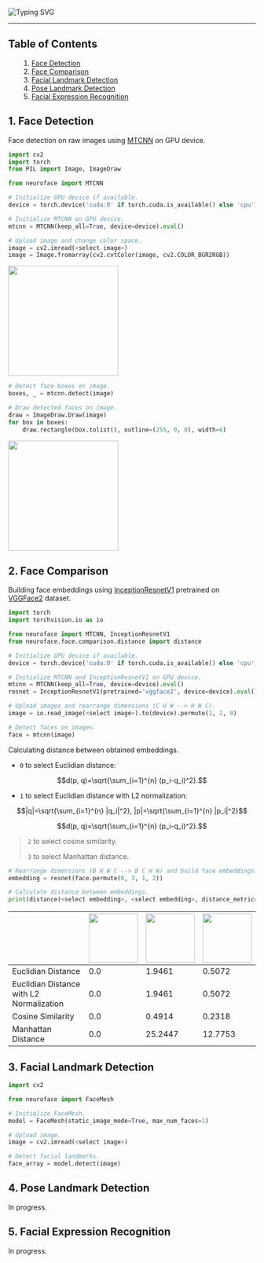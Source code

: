 ![Typing SVG](https://readme-typing-svg.herokuapp.com?size=100&color=BBBBBB&center=true&vCenter=true&width=1875&height=100&lines=NeuroFace)

---

<a name='000'></a>
<h2>Table of Contents</h2>

<ul>
    <ol type='1'>
        <li><a href='#001'>Face Detection</a></li>
        <li><a href='#002'>Face Comparison</a></li>
        <li><a href='#003'>Facial Landmark Detection</a></li>
        <li><a href='#004'>Pose Landmark Detection</a></li>
	<li><a href='#005'>Facial Expression Recognition</a></li>
    </ol>
</ul>

<a name='001'></a>
<h2>1. Face Detection</h2>

Face detection on raw images using [MTCNN](https://kpzhang93.github.io/MTCNN_face_detection_alignment/paper/spl.pdf) on GPU device.

```python
import cv2
import torch
from PIL import Image, ImageDraw

from neuroface import MTCNN

# Initialize GPU device if available.
device = torch.device('cuda:0' if torch.cuda.is_available() else 'cpu')

# Initialize MTCNN on GPU device.
mtcnn = MTCNN(keep_all=True, device=device).eval()

# Upload image and change color space.
image = cv2.imread(<select image>)
image = Image.fromarray(cv2.cvtColor(image, cv2.COLOR_BGR2RGB))
```

<img src="https://user-images.githubusercontent.com/83948828/180439656-1a44f57c-e38d-49a7-bfcc-9578b0fb9b26.jpg" width="224"/>

```python
# Detect face boxes on image.
boxes, _ = mtcnn.detect(image)

# Draw detected faces on image.
draw = ImageDraw.Draw(image)
for box in boxes:
    draw.rectangle(box.tolist(), outline=(255, 0, 0), width=6)
```

<img src="https://user-images.githubusercontent.com/83948828/180439690-87f57d46-d0a1-4954-8041-9b6a2b374a7f.jpg" width="224"/>

<a name='002'></a>
<h2>2. Face Comparison</h2>

Building face embeddings using [InceptionResnetV1](https://arxiv.org/pdf/1503.03832.pdf) pretrained on [VGGFace2](https://www.robots.ox.ac.uk/~vgg/publications/2018/Cao18/cao18.pdf) dataset.

```python
import torch
import torchvision.io as io

from neuroface import MTCNN, InceptionResnetV1
from neuroface.face.comparison.distance import distance

# Initialize GPU device if available.
device = torch.device('cuda:0' if torch.cuda.is_available() else 'cpu')

# Initialize MTCNN and InceptionResnetV1 on GPU device.
mtcnn = MTCNN(keep_all=True, device=device).eval()
resnet = InceptionResnetV1(pretrained='vggface2', device=device).eval()

# Upload images and rearrange dimensions (C H W --> H W C).
image = io.read_image(<select image>).to(device).permute(1, 2, 0)

# Detect faces on images.
face = mtcnn(image)
```

Calculating distance between obtained embeddings.

- `0` to select Euclidian distance:

$$d(p, q)=\sqrt{\sum_{i=1}^{n} (p_i-q_i)^2}.$$

- `1` to select Euclidian distance with L2 normalization:

$$|q|=\sqrt{\sum_{i=1}^{n} |q_i|^2}, |p|=\sqrt{\sum_{i=1}^{n} |p_i|^2}$$

$$d(p, q)=\sqrt{\sum_{i=1}^{n} (p_i-q_i)^2}.$$

> `2` to select cosine similarity.
> 
> `3` to select Manhattan distance.

```python
# Rearrange dimensions (B H W C --> B C H W) and build face embeddings.
embedding = resnet(face.permute(0, 3, 1, 2))

# Calculate distance between embeddings.
print(distance(<select embedding>, <select embedding>, distance_metric=<select metric>))
```

<table>
  <thead>
    <tr>
      <th></th>
      <th><img src="https://user-images.githubusercontent.com/83948828/180442835-8992db0d-50ba-4a11-be2d-ad1af018d653.jpg" width="100" height="100"/></th>
      <th><img src="https://user-images.githubusercontent.com/83948828/180442752-e4dea08d-afbd-496d-bf7b-d1f68ea902ab.jpg" width="100" height="100"/></th>
      <th><img src="https://user-images.githubusercontent.com/83948828/180442888-33c0d4a0-4c9e-44b9-b9fa-46e3c219160d.jpg" width="100" height="100"/></th>
    </tr>
  </thead>
  <tbody>
    <tr>
      <td>Euclidian Distance</td>
      <td>0.0</td>
      <td>1.9461</td>
      <td>0.5072</td>
    </tr>
    <tr>
      <td>Euclidian Distance with L2 Normalization</td>
      <td>0.0</td>
      <td>1.9461</td>
      <td>0.5072</td>
    </tr>
    <tr>
      <td>Cosine Similarity</td>
      <td>0.0</td>
      <td>0.4914</td>
      <td>0.2318</td>
    </tr>
    <tr>
      <td>Manhattan Distance</td>
      <td>0.0</td>
      <td>25.2447</td>
      <td>12.7753</td>
    </tr>
  </tbody>
</table>

<a name='003'></a>
<h2>3. Facial Landmark Detection</h2>

```python
import cv2

from neuroface import FaceMesh

# Initialize FaceMesh.
model = FaceMesh(static_image_mode=True, max_num_faces=1)

# Upload image.
image = cv2.imread(<select image>)

# Detect facial landmarks.
face_array = model.detect(image)
```

<a name='004'></a>
<h2>4. Pose Landmark Detection</h2>

In progress.

<a name='005'></a>
<h2>5. Facial Expression Recognition</h2>

In progress.
